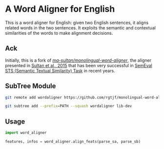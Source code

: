 # A Word Aligner for English

This is a word aligner for English: given two English sentences, it aligns related words in the two sentences. It exploits the semantic and contextual similarities of the words to make alignment decisions.


## Ack
Initially, this is a fork of <i>[ma-sultan/monolingual-word-aligner](https://github.com/ma-sultan/monolingual-word-aligner)</i>, the aligner presented in [Sultan et al., 2015](http://aclweb.org/anthology/S/S15/S15-2027.pdf) that has been very successful in [SemEval STS (Semantic Textual Similarity) Task](http://alt.qcri.org/semeval2017/task1/) in recent years.


## SubTree Module

```bash
git remote add wordaligner https://github.com/rgtjf/monolingual-word-aligner.git

git subtree add --prefix=PATH --squash wordaligner lib-dev
```

## Usage

```python
import word_aligner

features, infos = word_aligner.align_feats(parse_sa, parse_sb)
```